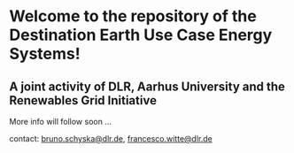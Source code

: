 # Welcome to the repository of the Destination Earth Use Case Energy Systems!
## A joint activity of DLR, Aarhus University and the Renewables Grid Initiative

More info will follow soon ...

contact: <bruno.schyska@dlr.de>, <francesco.witte@dlr.de> 